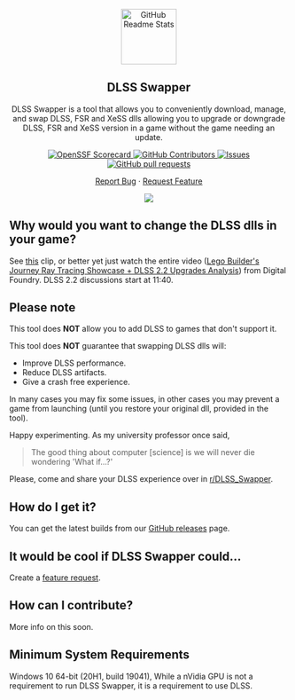 <p align="center">
 <img width="100px" src="./docs/apple-touch-icon.png" align="center" alt="GitHub Readme Stats" />
 <h2 align="center">DLSS Swapper
</h2>
 <p align="center">DLSS Swapper is a tool that allows you to conveniently download, manage, and swap DLSS, FSR and XeSS dlls allowing you to upgrade or downgrade DLSS, FSR and XeSS version in a game without the game needing an update.</p>
</p>

<p align="center">
    <a href="https://img.shields.io/github/v/release/beeradmoore/dlss-swapper">
      <img alt="OpenSSF Scorecard" src="https://img.shields.io/github/v/release/beeradmoore/dlss-swapper" />
    </a>
    <a href="https://github.com/beeradmoore/dlss-swapper/graphs/contributors">
      <img alt="GitHub Contributors" src="https://img.shields.io/github/contributors/beeradmoore/dlss-swapper" />
    </a>
    <a href="https://github.com/beeradmoore/dlss-swapper/issues">
      <img alt="Issues" src="https://img.shields.io/github/issues/beeradmoore/dlss-swapper?color=0088ff" />
    </a>
    <a href="https://github.com/beeradmoore/dlss-swapper/pulls">
      <img alt="GitHub pull requests" src="https://img.shields.io/github/issues-pr/beeradmoore/dlss-swapper?color=0088ff" />
    </a>
</p>

<p align="center">
    <a href="https://github.com/beeradmoore/dlss-swapper/issues/new?template=bug_report.yml">Report Bug</a>
    ·
    <a href="https://github.com/beeradmoore/dlss-swapper/issues/new?template=feature-request.md">Request Feature</a>
    
</p>

<p align="center">
    <img src="./docs/images/usage/usage_3.gif" />
</p>

## Why would you want to change the DLSS dlls in your game?

See [this](https://youtube.com/clip/UgzYyeox3s7jFJZAvYF4AaABCQ) clip, or better yet just watch the entire video ([Lego Builder's Journey Ray Tracing Showcase + DLSS 2.2 Upgrades Analysis](https://www.youtube.com/watch?v=dtbqJXb1UDw)) from Digital Foundry. DLSS 2.2 discussions start at 11:40.

## Please note

This tool does **NOT** allow you to add DLSS to games that don't support it.

This tool does **NOT** guarantee that swapping DLSS dlls will:

- Improve DLSS performance.
- Reduce DLSS artifacts.
- Give a crash free experience.

In many cases you may fix some issues, in other cases you may prevent a game from launching (until you restore your original dll, provided in the tool).

Happy experimenting. As my university professor once said,

> The good thing about computer [science] is we will never die wondering 'What if...?'

Please, come and share your DLSS experience over in [r/DLSS_Swapper](https://www.reddit.com/r/DLSS_Swapper/).

## How do I get it?

You can get the latest builds from our [GitHub releases](https://github.com/beeradmoore/dlss-swapper/releases) page.

## It would be cool if DLSS Swapper could...

Create a [feature request](https://github.com/beeradmoore/dlss-swapper/issues).

## How can I contribute?

More info on this soon.

## Minimum System Requirements

Windows 10 64-bit (20H1, build 19041),
While a nVidia GPU is not a requirement to run DLSS Swapper, it is a requirement to use DLSS.
